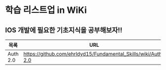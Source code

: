# 학습 리스트업 in WiKi

## IOS 개발에 필요한 기초지식을 공부해보자!! 

| 목록 | URL |
| ------ | ------ |
| Auth 2.0 | https://github.com/ehrldyd15/Fundamental_Skills/wiki/Auth-2.0 |


